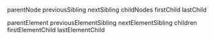 parentNode
previousSibling
nextSibling
childNodes
firstChild
lastChild

parentElement
previousElementSibling
nextElementSibling
children
firstElementChild
lastElementChild